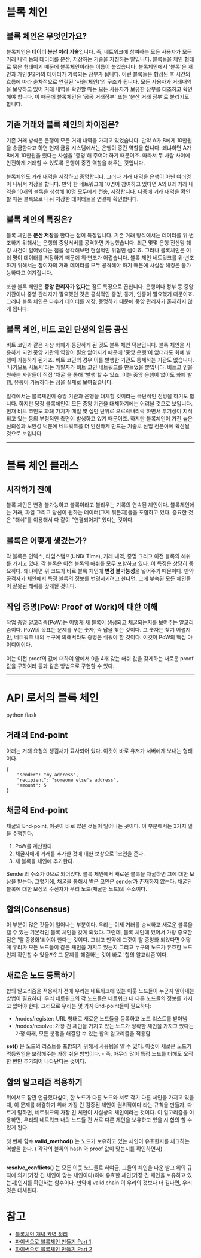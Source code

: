 # 블록 체인

## 블록 체인은 무엇인가요?
블록체인은 **데이터 분산 처리 기술**입니다. 즉, 네트워크에 참여하는 모든 사용자가 모든 거래 내역 등의 데이터를 분산, 저장하는 기술을 지칭하는 말입니다. 블록들을 체인 형태로 묶은 형태이기 때문에 블록체인이라는 이름이 붙었습니다. 블록체인에서 '블록'은 개인과 개인(P2P)의 데이터가 기록되는 장부가 됩니다. 이런 블록들은 형성된 후 시간의 흐름에 따라 순차적으로 연결된 '사슬(체인)'의 구조가 됩니다. 모든 사용자가 거래내역을 보유하고 있어 거래 내역을 확인할 때는 모든 사용자가 보유한 장부를 대조하고 확인해야 합니다. 이 때문에 블록체인은 '공공 거래장부' 또는 '분산 거래 장부'로 불리기도 합니다.

## 기존 거래와 블록 체인의 차이점은?
기존 거래 방식은 은행이 모든 거래 내역을 가지고 있었습니다. 만약 A가 B에게 10만원을 송금한다고 하면 현재 금융 시스템에서는 은행이 중간 역할을 합니다. 왜냐하면 A가 B에게 10만원을 줬다는 사실을 '증명'해 주어야 하기 때문이죠. 따라서 두 사람 사이에 안전하게 거래할 수 있도록 은행이 중간 역할을 해주는 것입니다.
<br><br>
블록체인도 거래 내역을 저장하고 증명합니다. 그러나 거래 내역을 은행이 아닌 여러명이 나눠서 저장을 합니다. 만약 한 네트워크에 10명이 참여하고 있다면 A와 B의 거래 내역을 10개의 블록을 생성해 10명 모두에게 전송, 저장합니다. 나중에 거래 내역을 확인할 때는 블록으로 나눠 저장한 데이터들을 연결해 확인합니다.

## 블록 체인의 특징은?
블록 체인은 **분산 저장**을 한다는 점이 특징입니다. 기존 거래 방식에서는 데이터를 위·변조하기 위해서는 은행의 중앙서버를 공격하면 가능했습니다. 최근 몇몇 은행 전산망 해킹 사건이 일어났다는 점을 생각해보면 현실적인 위협인 셈이죠. 그러나 블록체인은 여러 명이 데이터를 저장하기 때문에 위·변조가 어렵습니다. 블록 체인 네트워크를 위·변조하기 위해서는 참여자의 거래 데이터를 모두 공격해야 하기 때문에 사실상 해킹은 불가능하다고 여겨집니다.
<br><br>
또한 블록 체인은 **중앙 관리자가 없다**는 점도 특징으로 꼽힙니다. 은행이나 정부 등 중앙 기관이나 중앙 관리자가 필요했던 것은 공식적인 증명, 등기, 인증이 필요했기 때문이죠. 그러나 블록 체인은 다수가 데이터를 저장, 증명하기 때문에 중앙 관리자가 존재하지 않게 됩니다.

## 블록 체인, 비트 코인 탄생의 일등 공신
비트 코인과 같은 가상 화폐가 등장하게 된 것도 블록 체인 덕분입니다. 블록 체인을 사용하게 되면 중앙 기관의 역할이 필요 없어지기 때문에 '중앙 은행'이 없더라도 화폐 발행이 가능하게 된거죠. 비트 코인의 경우 이를 발행한 기관도 통제하는 기관도 없습니다. '나카모토 사토시'라는 개발자가 비트 코인 네트워크를 만들었을 뿐입니다. 비트코 인을 원하는 사람들이 직접 '채굴'을 통해 '발행'할 수 있죠. 이는 중앙 은행이 없이도 화폐 발행, 유통이 가능하다는 점을 실제로 보여줬습니다.
<br><br>
일각에서는 블록체인이 중앙 기관과 은행을 대체할 것이라는 극단적인 전망을 하기도 합니다. 하지만 당장 블록체인이 모든 중앙 기관을 대체하기에는 어려울 것으로 보입니다. 현재 비트 코인도 화폐 가치가 매일 몇 십만 단위로 오르락내리락 하면서 투기성이 지적되고 있는 등의 부정적인 측면이 발생하고 있기 때문이죠. 하지만 블록체인이 가진 높은 신뢰성과 보안성 덕분에 네트워크를 더 안전하게 만드는 기술로 산업 전분야에 확산될 것으로 보입니다.

------------------------------------------------------------------------------------------------------------------------------------------
# 블록 체인 클래스

## 시작하기 전에
 블록 체인은 변경 불가능하고 블록이라고 불리우는 기록의 연속된 체인이다. 블록체인에는 거래, 파일 그리고 당신이 원하는 데이터(그게 뭐든지)들을 포함하고 있다. 중요한 것은 "해쉬"를 이용해서 다 같이 "연결되어져" 있다는 것이다. 

## 블록은 어떻게 생겼는가?
각 블록은 인덱스, 타임스탬프(UNIX Time), 거래 내역, 증명 그리고 이전 블록의 해쉬를 가지고 있다. 각 블록은 이전 블록의 해쉬를 모두 포함하고 있다. 이 특징은 상당히 중요하다. 왜냐하면 위 코드가 바로 블록 체인에 **변경 불가능성**을 넣어주기 때문이다. 만약 공격자가 체인에서 특정 블록의 정보를 변경시키려고 한다면, 그에 부속된 모든 체인들이 잘못된 해쉬를 갖게될 것이다.

## 작업 증명(PoW: Proof of Work)에 대한 이해
작업 증명 알고리즘(PoW)는 어떻게 새 블록이 생성되고 채굴되는지를 보여주는 알고리즘이다. PoW의 목표는 문제를 푸는 숫자, 즉 답을 찾는 것이다. 그 숫자는 찾기 어렵지만, 네트워크 내의 누구에 의해서라도 증명은 쉬워야 할 것이다. 이것이 PoW의 핵심 아이디어이다.
<br><br>
이는 이전 proof의 값에 더하여 앞에서 0을 4개 갖는 해쉬 값을 갖게하는 새로운 proof 값을 구하여라 등과 같은 방법으로 구현할 수 있다.

------------------------------------------------------------------------------------------------------------------------------------------
# API 로서의 블록 체인
python flask

## 거래의 End-point
아래는 거래 요청의 생김새가 묘사되어 있다. 이것이 바로 유저가 서버에게 보내는 형태이다.

    {
        "sender": "my address",
        "recipient": "someone else's address",
        "amount": 5
    }

## 채굴의 End-point
 채굴의 End-point, 이곳이 바로 많은 것들이 일어나는 곳이다. 이 부분에서는 3가지 일을 수행한다.
 
 1. PoW를 계산한다.
 2. 채굴자에게 거래를 추가한 것에 대한 보상으로 1코인을 준다.
 3. 새 블록을 체인에 추가한다.
 
 Sender의 주소가 0으로 되어있다. 블록 체인에서 새로운 블록을 채굴하면 그에 대한 보상을 받는다. 그렇기에, 채굴을 통해서 받은 코인은 sender가 존재하지 않는다. 채굴된 블록에 대한 보상의 수신자가 우리 노드(채굴한 노드)의 주소이다.

## 합의(Consensus)
이 부분이 많은 것들이 일어나는 부분이다. 우리는 이제 거래를 승낙하고 새로운 블록을 캘 수 있는 기본적인 블록 체인을 갖게 되었다. 그런데, 블록 체인에 있어서 가장 중요한 점은 '탈 중앙화'되어야 한다는 것이다. 그리고 만약에 그것이 탈 중앙화 되었다면 어떻게 우리가 모든 노드들이 같은 체인을 가지고 있는지 그리고 누구의 노드가 유효한 노드인지 확인할 수 있을까? 그 문제를 해결하는 것이 바로 '합의 알고리즘'이다.

## 새로운 노드 등록하기
합의 알고리즘을 적용하기 전에 우리는 네트워크에 있는 이웃 노드들이 누군지 알아내는 방법이 필요하다. 우리 네트워크의 각 노드들은 네트워크 내 다른 노드들의 정보를 가지고 있어야 한다. 그러므로 우리는 몇 가지 End-point들이 필요하다:

 - /nodes/register: URL 형태로 새로운 노드들을 등록하고 노드 리스트를 받아냄
 - /nodes/resolve: 가장 긴 체인을 가지고 있는 노드가 정확한 체인을 가지고 있다는 가정 아래, 모든 분쟁을 해결할 수 있는 합의 알고리즘을 적용함
 
 **set()** 은 노드의 리스트를 포함되기 위해서 사용됨을 알 수 있다. 이것이 새로운 노드가 멱등원임을 보장해주는 가장 쉬운 방법이다. - 즉, 아무리 많이 특정 노드를 더해도 오직 한 번만 추가되어 나타난다는 것이다.
 
 ## 합의 알고리즘 적용하기
위에서도 잠깐 언급했다싶이, 한 노드가 다른 노드와 서로 각기 다른 체인을 가지고 있을 때, 이 문제를 해결하기 위해 가장 긴 검증된 체인이 권위적이다 라는 규칙을 만들자. 다르게 말하면, 네트워크의 가장 긴 체인이 사실상의 체인이라는 것이다. 이 알고리즘을 이용하면, 우리의 네트워크 내의 노드들 간 서로 다른 체인을 보유하고 있을 시 합의 할 수 있게 된다.
<br><br>
첫 번째 함수 **valid_method()** 는 노드가 보유하고 있는 체인이 유효한지를 체크하는 역할을 한다. ( 각각의 블록의 hash 와 proof 값이 맞는지를 확인하면서)
<br><br>

**resolve_conflicts()** 는 모든 이웃 노드들로 하여금, 그들의 체인을 다운 받고 위의 규칙에 의거(가장 긴 체인이 맞는 체인이다)하여 유효한 체인(가장 긴 체인을 보유하고 있는지)인지를 확인하는 함수이다. 만약에 valid chain 이 우리의 것보다 더 길다면, 우리 것은 대체된다.

# 참고
 - [블록체인 개념 완벽 정리](https://banksalad.com/contents/%EB%B8%94%EB%A1%9D%EC%B2%B4%EC%9D%B8-%EA%B0%9C%EB%85%90-%EC%99%84%EB%B2%BD-%EC%A0%95%EB%A6%AC-dh1do)
 - [파이썬으로 블록체인 만들기 Part 1](https://medium.com/caulink/%ED%8C%8C%EC%9D%B4%EC%8D%AC%EC%9C%BC%EB%A1%9C-%EB%B8%94%EB%A1%9D%EC%B2%B4%EC%9D%B8-%EB%A7%8C%EB%93%A4%EA%B8%B0-part-1-4386dbc735e)
 - [파이썬으로 블록체인 만들기 Part 2](https://medium.com/caulink/%ED%8C%8C%EC%9D%B4%EC%8D%AC%EC%9C%BC%EB%A1%9C-%EB%B8%94%EB%A1%9D%EC%B2%B4%EC%9D%B8-%EB%A7%8C%EB%93%A4%EA%B8%B0-part-2-633bb0555221)
